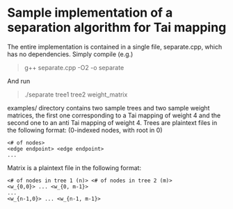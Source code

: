 
# Sample implementation of a separation algorithm for Tai mapping

The entire implementation is contained in a single file, separate.cpp, which has no dependencies. Simply compile (e.g.)

> g++ separate.cpp -O2 -o separate

And run

> ./separate tree1 tree2 weight_matrix

examples/ directory contains two sample trees and two sample weight matrices, the first one corresponding to a Tai mapping of weight 4 and the second one to an anti Tai mapping of weight 4. Trees are plaintext files in the following format: (0-indexed nodes, with root in 0)

    <# of nodes>
    <edge endpoint> <edge endpoint>
    ...

Matrix is a plaintext file in the following format:

    <# of nodes in tree 1 (n)> <# of nodes in tree 2 (m)>
    <w_{0,0}> ... <w_{0, m-1}>
    ...
    <w_{n-1,0}> ... <w_{n-1, m-1}>

